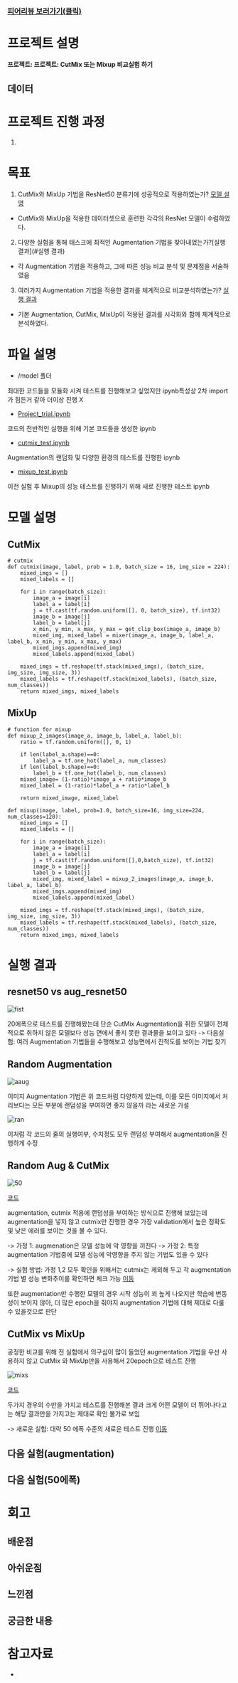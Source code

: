 ### [피어리뷰 보러가기(클릭)](PRT.md)

# 프로젝트 설명
**프로젝트: 프로젝트: CutMix 또는 Mixup 비교실험 하기**


## 데이터

# 프로젝트 진행 과정
1. 

# 목표
1.  CutMix와 MixUp 기법을 ResNet50 분류기에 성공적으로 적용하였는가? [모델 설명](#모델-설명)
- CutMix와 MixUp을 적용한 데이터셋으로 훈련한 각각의 ResNet 모델이 수렴하였다.

2. 다양한 실험을 통해 태스크에 최적인 Augmentation 기법을 찾아내었는가?[실행 결과](#실행 결과)
- 각 Augmentation 기법을 적용하고, 그에 따른 성능 비교 분석 및 문제점을 서술하였음

3. 여러가지 Augmentation 기법을 적용한 결과를 체계적으로 비교분석하였는가? [실행 결과]()

- 기본 Augmentation, CutMix, MixUp이 적용된 결과를 시각화와 함께 체계적으로 분석하였다.

# 파일 설명

* /model 폴더

최대한 코드들을 모듈화 시켜 테스트를 진행해보고 싶었지만 ipynb특성상 2차 import가 힘든거 같아 더이상 진행 X

* [Project_trial.ipynb](Project_trial.ipynb)

코드의 전반적인 실행을 위해 기본 코드들을 생성한 ipynb

* [cutmix_test.ipynb](cutmix_test.ipynb)

Augmentation의 랜덤화 및 다양한 환경의 테스트를 진행한 ipynb

* [mixup_test.ipynb](mixup_test.ipynb)

이전 실험 후 Mixup의 성능 테스트를 진행하기 위해 새로 진행한 테스트 ipynb

# 모델 설명
## CutMix

```{python}
# cutmix
def cutmix(image, label, prob = 1.0, batch_size = 16, img_size = 224):
    mixed_imgs = []
    mixed_labels = []

    for i in range(batch_size):
        image_a = image[i]
        label_a = label[i]
        j = tf.cast(tf.random.uniform([], 0, batch_size), tf.int32)
        image_b = image[j]
        label_b = label[j]
        x_min, y_min, x_max, y_max = get_clip_box(image_a, image_b)
        mixed_img, mixed_label = mixer(image_a, image_b, label_a, label_b, x_min, y_min, x_max, y_max)
        mixed_imgs.append(mixed_img)
        mixed_labels.append(mixed_label)

    mixed_imgs = tf.reshape(tf.stack(mixed_imgs), (batch_size, img_size, img_size, 3))
    mixed_labels = tf.reshape(tf.stack(mixed_labels), (batch_size, num_classes))
    return mixed_imgs, mixed_labels
```

## MixUp

```{python}
# function for mixup
def mixup_2_images(image_a, image_b, label_a, label_b):
    ratio = tf.random.uniform([], 0, 1)

    if len(label_a.shape)==0:
        label_a = tf.one_hot(label_a, num_classes)
    if len(label_b.shape)==0:
        label_b = tf.one_hot(label_b, num_classes)
    mixed_image= (1-ratio)*image_a + ratio*image_b
    mixed_label = (1-ratio)*label_a + ratio*label_b

    return mixed_image, mixed_label

def mixup(image, label, prob=1.0, batch_size=16, img_size=224, num_classes=120):
    mixed_imgs = []
    mixed_labels = []

    for i in range(batch_size):
        image_a = image[i]
        label_a = label[i]
        j = tf.cast(tf.random.uniform([],0,batch_size), tf.int32)
        image_b = image[j]
        label_b = label[j]
        mixed_img, mixed_label = mixup_2_images(image_a, image_b, label_a, label_b)
        mixed_imgs.append(mixed_img)
        mixed_labels.append(mixed_label)

    mixed_imgs = tf.reshape(tf.stack(mixed_imgs), (batch_size, img_size, img_size, 3))
    mixed_labels = tf.reshape(tf.stack(mixed_labels), (batch_size, num_classes))
    return mixed_imgs, mixed_labels
```

# 실행 결과

## resnet50 vs aug_resnet50
![fist](img/accuracy1.png)

20에폭으로 테스트를 진행해봤는데 단순 CutMix Augmentation을 취한 모델이 전체적으로 취하지 않은 모델보다 성능 면에서 좋지 못한 결과물을 보이고 있다
-> 다음실험: 여러 Augmentation 기법들을 수행해보고 성능면에서 진척도를 보이는 기법 찾기

## Random Augmentation

![aaug](img/aug.png)

이미지 Augmentation 기법은 위 코드처럼 다양하게 있는데, 이를 모든 이미지에서 처리보다는 모든 부분에 랜덤성을 부여하면 좋지 않을까 라는 새로운 가설

![ran](img/ranaug.png)

이처럼 각 코드의 줄의 실행여부, 수치정도 모두 랜덤성 부여해서 augmentation을 진행하게 수정

## Random Aug & CutMix

![50](img/20epoch.png)

[코드](mixup_test.ipynb)

augmentation, cutmix 적용에 랜덤성을 부여하는 방식으로 진행해 보았는데 augmentation을 넣지 않고 cutmix만 진행한 경우 가장 validation에서 높은 정확도 및 낮은 에러를 보이는 것을 볼 수 있다.

-> 가정 1: augmenation은 모델 성능에 악 영향을 끼친다
-> 가정 2: 특정 augmentation 기법중에 모델 성능에 악영향을 주지 않는 기법도 있을 수 있다

-> 실험 방법: 가정 1,2 모두 확인을 위해서는 cutmix는 제외해 두고 각 augmentation 기법 별 성능 변화추이를 확인하면 체크 가능
[이동](#다음-실험augmentation)

또한 augmentation만 수행한 모델의 경우 시작 성능이 꾀 높게 나오지만 학습에 변동성이 보이지 않아, 더 많은 epoch을 줘야지 augmentation 기법에 대해 제대로 다룰 수 있을것으로 판단

## CutMix vs MixUp

공정한 비교를 위해 전 실험에서 의구심이 많이 들었던 augmentation 기법을 우선 사용하지 않고 CutMix 와 MixUp만을 사용해서 20epoch으로 테스트 진행

![mixs](img/cutmixmixup.png)

[코드](mixup_test.ipynb)

두가지 경우의 수만을 가지고 테스트를 진행해본 결과 크게 어떤 모델이 더 뛰어나다고는 해당 결과만을 가지고는 제대로 확인 불가로 보임

-> 새로운 실험: 대략 50 에폭 수준의 새로운 테스트 진행
[이동](#다음-실험50에폭)

## 다음 실험(augmentation)


## 다음 실험(50에폭)

# 회고


## 배운점


## 아쉬운점


## 느낀점


## 궁금한 내용



# 참고자료

* 
